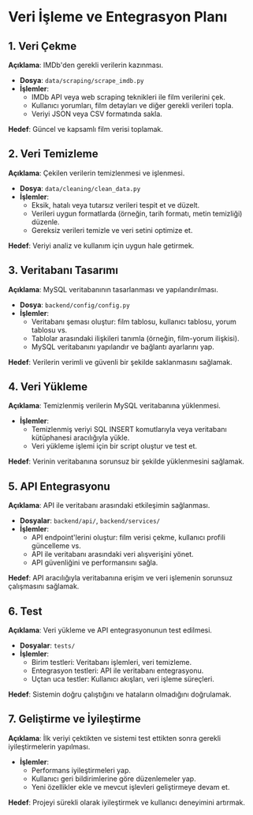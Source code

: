 # Veri İşleme ve Entegrasyon Planı

## 1. Veri Çekme

**Açıklama**: IMDb'den gerekli verilerin kazınması.

- **Dosya**: `data/scraping/scrape_imdb.py`
- **İşlemler**:
  - IMDb API veya web scraping teknikleri ile film verilerini çek.
  - Kullanıcı yorumları, film detayları ve diğer gerekli verileri topla.
  - Veriyi JSON veya CSV formatında sakla.

**Hedef**: Güncel ve kapsamlı film verisi toplamak.

## 2. Veri Temizleme

**Açıklama**: Çekilen verilerin temizlenmesi ve işlenmesi.

- **Dosya**: `data/cleaning/clean_data.py`
- **İşlemler**:
  - Eksik, hatalı veya tutarsız verileri tespit et ve düzelt.
  - Verileri uygun formatlarda (örneğin, tarih formatı, metin temizliği) düzenle.
  - Gereksiz verileri temizle ve veri setini optimize et.

**Hedef**: Veriyi analiz ve kullanım için uygun hale getirmek.

## 3. Veritabanı Tasarımı

**Açıklama**: MySQL veritabanının tasarlanması ve yapılandırılması.

- **Dosya**: `backend/config/config.py`
- **İşlemler**:
  - Veritabanı şeması oluştur: film tablosu, kullanıcı tablosu, yorum tablosu vs.
  - Tablolar arasındaki ilişkileri tanımla (örneğin, film-yorum ilişkisi).
  - MySQL veritabanını yapılandır ve bağlantı ayarlarını yap.

**Hedef**: Verilerin verimli ve güvenli bir şekilde saklanmasını sağlamak.

## 4. Veri Yükleme

**Açıklama**: Temizlenmiş verilerin MySQL veritabanına yüklenmesi.

- **İşlemler**:
  - Temizlenmiş veriyi SQL INSERT komutlarıyla veya veritabanı kütüphanesi aracılığıyla yükle.
  - Veri yükleme işlemi için bir script oluştur ve test et.

**Hedef**: Verinin veritabanına sorunsuz bir şekilde yüklenmesini sağlamak.

## 5. API Entegrasyonu

**Açıklama**: API ile veritabanı arasındaki etkileşimin sağlanması.

- **Dosyalar**: `backend/api/`, `backend/services/`
- **İşlemler**:
  - API endpoint'lerini oluştur: film verisi çekme, kullanıcı profili güncelleme vs.
  - API ile veritabanı arasındaki veri alışverişini yönet.
  - API güvenliğini ve performansını sağla.

**Hedef**: API aracılığıyla veritabanına erişim ve veri işlemenin sorunsuz çalışmasını sağlamak.

## 6. Test

**Açıklama**: Veri yükleme ve API entegrasyonunun test edilmesi.

- **Dosyalar**: `tests/`
- **İşlemler**:
  - Birim testleri: Veritabanı işlemleri, veri temizleme.
  - Entegrasyon testleri: API ile veritabanı entegrasyonu.
  - Uçtan uca testler: Kullanıcı akışları, veri işleme süreçleri.

**Hedef**: Sistemin doğru çalıştığını ve hataların olmadığını doğrulamak.

## 7. Geliştirme ve İyileştirme

**Açıklama**: İlk veriyi çektikten ve sistemi test ettikten sonra gerekli iyileştirmelerin yapılması.

- **İşlemler**:
  - Performans iyileştirmeleri yap.
  - Kullanıcı geri bildirimlerine göre düzenlemeler yap.
  - Yeni özellikler ekle ve mevcut işlevleri geliştirmeye devam et.

**Hedef**: Projeyi sürekli olarak iyileştirmek ve kullanıcı deneyimini artırmak.

